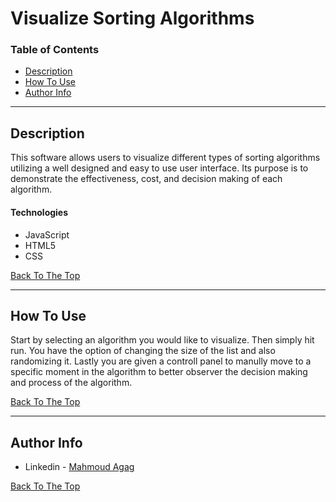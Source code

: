 # Visualize Sorting Algorithms


### Table of Contents

- [Description](#description)
- [How To Use](#how-to-use)
- [Author Info](#author-info)

---

## Description

This software allows users to visualize different types of sorting algorithms utilizing a well designed and easy to use user interface. Its purpose is to demonstrate the effectiveness, cost, and decision making of each algorithm.

#### Technologies

- JavaScript
- HTML5
- CSS


[Back To The Top](#Visualize-Sorting-Algorithms)

---

## How To Use

Start by selecting an algorithm you would like to visualize. Then simply hit run. You have the option of changing the size of the list and also randomizing it. Lastly you are given a controll panel to manully move to a specific moment in the algorithm to better observer the decision making and process of the algorithm.

[Back To The Top](#Visualize-Sorting-Algorithms)


---

## Author Info

- Linkedin - [Mahmoud Agag](https://www.linkedin.com/in/mahmoud-agag-4aba21203/)

[Back To The Top](#Visualize-Sorting-Algorithms)